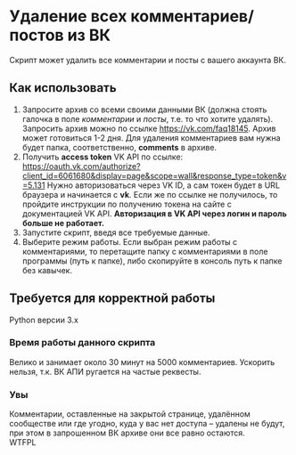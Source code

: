 # Удаление всех комментариев/постов из ВК
Скрипт может удалить все комментарии и посты с вашего аккаунта ВК.

## Как использовать
1) Запросите архив со всеми своими данными ВК (должна стоять галочка в поле *комментарии* и *посты*, т.е. то что хотите удалять).
Запросить архив можно по ссылке https://vk.com/faq18145. Архив может готовиться 1-2 дня. Для удаления комментариев вам нужна будет папка, соответственно,  **comments** в архиве.
2) Получить **access token** VK API по ссылке:
https://oauth.vk.com/authorize?client_id=6061680&display=page&scope=wall&response_type=token&v=5.131 Нужно авторизоваться через VK ID, а сам токен будет в URL браузера и начинается с **vk**. Если же по ссылке не получилось, то пройдите инструкции по получению токена на сайте с документацией VK API.
**Авторизация в VK API через логин и пароль больше не работает.**
3) Запустите скрипт, введя все требуемые данные.
4) Выберите режим работы. Если выбран режим работы с комментариями, то перетащите папку с комментариями в поле программы (путь к папке), либо скопируйте в консоль путь к папке без кавычек.

## Требуется для корректной работы
Python версии 3.x

### Время работы данного скрипта
Велико и занимает около 30 минут на 5000 комментариев. Ускорить нельзя, т.к. ВК АПИ ругается на частые реквесты.

### Увы
Комментарии, оставленные на закрытой странице, удалённом сообществе или где угодно, куда у вас нет доступа – удалены не будут, при этом в запрошенном ВК архиве они все равно остаются.
<a href="http://www.wtfpl.net/"><img
       src="http://www.wtfpl.net/wp-content/uploads/2012/12/wtfpl-badge-4.png"
       width="80" height="15" alt="WTFPL" /></a>
